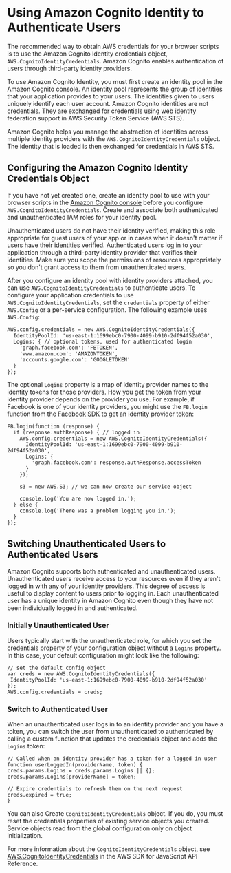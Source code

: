 # Using Amazon Cognito Identity to Authenticate Users<a name="loading-browser-credentials-cognito"></a>

The recommended way to obtain AWS credentials for your browser scripts is to use the Amazon Cognito Identity credentials object, `AWS.CognitoIdentityCredentials`\. Amazon Cognito enables authentication of users through third\-party identity providers\.

To use Amazon Cognito Identity, you must first create an identity pool in the Amazon Cognito console\. An identity pool represents the group of identities that your application provides to your users\. The identities given to users uniquely identify each user account\. Amazon Cognito identities are not credentials\. They are exchanged for credentials using web identity federation support in AWS Security Token Service \(AWS STS\)\.

Amazon Cognito helps you manage the abstraction of identities across multiple identity providers with the `AWS.CognitoIdentityCredentials` object\. The identity that is loaded is then exchanged for credentials in AWS STS\.

## Configuring the Amazon Cognito Identity Credentials Object<a name="browser-cognito-configuration"></a>

If you have not yet created one, create an identity pool to use with your browser scripts in the [Amazon Cognito console](https://console.aws.amazon.com/cognito) before you configure `AWS.CognitoIdentityCredentials`\. Create and associate both authenticated and unauthenticated IAM roles for your identity pool\.

Unauthenticated users do not have their identity verified, making this role appropriate for guest users of your app or in cases when it doesn't matter if users have their identities verified\. Authenticated users log in to your application through a third\-party identity provider that verifies their identities\. Make sure you scope the permissions of resources appropriately so you don't grant access to them from unauthenticated users\.

After you configure an identity pool with identity providers attached, you can use `AWS.CognitoIdentityCredentials` to authenticate users\. To configure your application credentials to use `AWS.CognitoIdentityCredentials`, set the `credentials` property of either `AWS.Config` or a per\-service configuration\. The following example uses `AWS.Config`:

```
AWS.config.credentials = new AWS.CognitoIdentityCredentials({
  IdentityPoolId: 'us-east-1:1699ebc0-7900-4099-b910-2df94f52a030',
  Logins: { // optional tokens, used for authenticated login
    'graph.facebook.com': 'FBTOKEN',
    'www.amazon.com': 'AMAZONTOKEN',
    'accounts.google.com': 'GOOGLETOKEN'
  }
});
```

The optional `Logins` property is a map of identity provider names to the identity tokens for those providers\. How you get the token from your identity provider depends on the provider you use\. For example, if Facebook is one of your identity providers, you might use the `FB.login` function from the [Facebook SDK](https://developers.facebook.com/docs/facebook-login/web) to get an identity provider token:

```
FB.login(function (response) {
  if (response.authResponse) { // logged in
    AWS.config.credentials = new AWS.CognitoIdentityCredentials({
      IdentityPoolId: 'us-east-1:1699ebc0-7900-4099-b910-2df94f52a030',
      Logins: {
        'graph.facebook.com': response.authResponse.accessToken
      }
    });

    s3 = new AWS.S3; // we can now create our service object

    console.log('You are now logged in.');
  } else {
    console.log('There was a problem logging you in.');
  }
});
```

## Switching Unauthenticated Users to Authenticated Users<a name="browser-switching-unauthenticated-users"></a>

Amazon Cognito supports both authenticated and unauthenticated users\. Unauthenticated users receive access to your resources even if they aren't logged in with any of your identity providers\. This degree of access is useful to display content to users prior to logging in\. Each unauthenticated user has a unique identity in Amazon Cognito even though they have not been individually logged in and authenticated\.

### Initially Unauthenticated User<a name="w4aac16c31c14c10c12b4"></a>

Users typically start with the unauthenticated role, for which you set the credentials property of your configuration object without a `Logins` property\. In this case, your default configuration might look like the following:

```
// set the default config object
var creds = new AWS.CognitoIdentityCredentials({
 IdentityPoolId: 'us-east-1:1699ebc0-7900-4099-b910-2df94f52a030'
});
AWS.config.credentials = creds;
```

### Switch to Authenticated User<a name="switch-to-authenticated"></a>

When an unauthenticated user logs in to an identity provider and you have a token, you can switch the user from unauthenticated to authenticated by calling a custom function that updates the credentials object and adds the `Logins` token:

```
// Called when an identity provider has a token for a logged in user
function userLoggedIn(providerName, token) {
creds.params.Logins = creds.params.Logins || {};
creds.params.Logins[providerName] = token;
                    
// Expire credentials to refresh them on the next request
creds.expired = true;
}
```

You can also Create `CognitoIdentityCredentials` object\. If you do, you must reset the credentials properties of existing service objects you created\. Service objects read from the global configuration only on object initialization\. 

For more information about the `CognitoIdentityCredentials` object, see [ AWS\.CognitoIdentityCredentials](https://docs.aws.amazon.com/AWSJavaScriptSDK/latest/AWS/CognitoIdentityCredentials.html) in the AWS SDK for JavaScript API Reference\. 